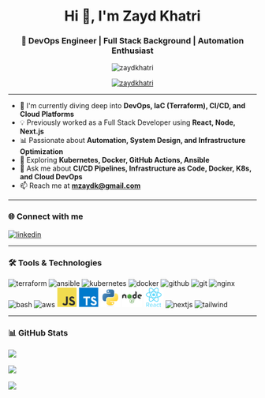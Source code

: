 <h1 align="center">Hi 👋, I'm Zayd Khatri</h1>
<h3 align="center">🚀 DevOps Engineer | Full Stack Background | Automation Enthusiast</h3>

<p align="center">
  <img src="https://komarev.com/ghpvc/?username=zaydkhatri&label=Profile%20views&color=0e75b6&style=flat" alt="zaydkhatri" />
</p>

<p align="center">
  <a href="https://github.com/ryo-ma/github-profile-trophy">
    <img src="https://github-profile-trophy.vercel.app/?username=zaydkhatri&theme=onedark" alt="zaydkhatri" />
  </a>
</p>

---

- 🔧 I'm currently diving deep into **DevOps, IaC (Terraform), CI/CD, and Cloud Platforms**
- 💡 Previously worked as a Full Stack Developer using **React, Node, Next.js**
- 📊 Passionate about **Automation, System Design, and Infrastructure Optimization**
- 🤖 Exploring **Kubernetes, Docker, GitHub Actions, Ansible**
- 💬 Ask me about **CI/CD Pipelines, Infrastructure as Code, Docker, K8s, and Cloud DevOps**
- 📫 Reach me at **mzaydk@gmail.com**

---

<h3 align="left">🌐 Connect with me</h3>
<p align="left">
  <a href="https://linkedin.com/in/zayd-khatri-9ba749239/" target="_blank">
    <img align="center" src="https://raw.githubusercontent.com/rahuldkjain/github-profile-readme-generator/master/src/images/icons/Social/linked-in-alt.svg" alt="linkedin" height="30" width="40" />
  </a>
</p>

---

<h3 align="left">🛠️ Tools & Technologies</h3>
<p align="left">
  <!-- DevOps Tools -->
  <img src="https://www.vectorlogo.zone/logos/terraformio/terraformio-icon.svg" alt="terraform" width="40" height="40"/>
  <img src="https://www.vectorlogo.zone/logos/ansible/ansible-icon.svg" alt="ansible" width="40" height="40"/>
  <img src="https://www.vectorlogo.zone/logos/kubernetes/kubernetes-icon.svg" alt="kubernetes" width="40" height="40"/>
  <img src="https://www.vectorlogo.zone/logos/docker/docker-icon.svg" alt="docker" width="40" height="40"/>
  <img src="https://www.vectorlogo.zone/logos/github/github-tile.svg" alt="github" width="40" height="40"/>
  <img src="https://cdn.jsdelivr.net/gh/devicons/devicon/icons/git/git-original.svg" alt="git" width="40" height="40"/>
  <img src="https://www.vectorlogo.zone/logos/nginx/nginx-icon.svg" alt="nginx" width="40" height="40"/>
  <img src="https://cdn.jsdelivr.net/gh/devicons/devicon/icons/bash/bash-original.svg" alt="bash" width="40" height="40"/>
  <img src="https://www.vectorlogo.zone/logos/amazon_aws/amazon_aws-icon.svg" alt="aws" width="40" height="40"/>

  <!-- Programming & Web -->
  <img src="https://raw.githubusercontent.com/devicons/devicon/master/icons/javascript/javascript-original.svg" alt="javascript" width="40" height="40"/>
  <img src="https://raw.githubusercontent.com/devicons/devicon/master/icons/typescript/typescript-original.svg" alt="typescript" width="40" height="40"/>
  <img src="https://raw.githubusercontent.com/devicons/devicon/master/icons/python/python-original.svg" alt="python" width="40" height="40"/>
  <img src="https://raw.githubusercontent.com/devicons/devicon/master/icons/nodejs/nodejs-original-wordmark.svg" alt="nodejs" width="40" height="40"/>
  <img src="https://raw.githubusercontent.com/devicons/devicon/master/icons/react/react-original-wordmark.svg" alt="react" width="40" height="40"/>
  <img src="https://cdn.worldvectorlogo.com/logos/nextjs-2.svg" alt="nextjs" width="40" height="40"/>
  <img src="https://www.vectorlogo.zone/logos/tailwindcss/tailwindcss-icon.svg" alt="tailwind" width="40" height="40"/>
</p>

---

<h3 align="left">📊 GitHub Stats</h3>
<p>
  <img align="center" src="https://github-readme-stats.vercel.app/api/top-langs/?username=zaydkhatri&layout=compact&theme=tokyonight" />
</p>
<p>
  <img align="center" src="https://github-readme-stats.vercel.app/api?username=zaydkhatri&show_icons=true&theme=tokyonight" />
</p>
<p>
  <img align="center" src="https://github-readme-streak-stats.herokuapp.com/?user=zaydkhatri&theme=tokyonight" />
</p>
